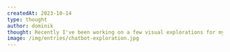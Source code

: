 ```yaml
---
createdAt: 2023-10-14
type: thought
author: dominik
thought: Recently I've been working on a few visual explorations for my <a href="https://layers.to/eibensteiner" target="_blank">Layers</a> profile. Here's an excerpt.
image: /img/entries/chatbot-exploration.jpg
---
```

